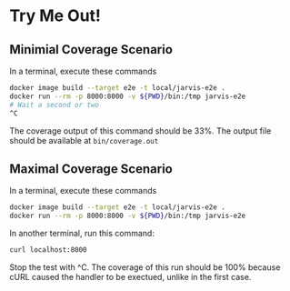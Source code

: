 # Try Me Out!

## Minimial Coverage Scenario
In a terminal, execute these commands
```bash
docker image build --target e2e -t local/jarvis-e2e .
docker run --rm -p 8000:8000 -v ${PWD}/bin:/tmp jarvis-e2e
# Wait a second or two
^C
```

The coverage output of this command should be 33%.  The output file should be available at `bin/coverage.out`

## Maximal Coverage Scenario
In a terminal, execute these commands
```bash
docker image build --target e2e -t local/jarvis-e2e .
docker run --rm -p 8000:8000 -v ${PWD}/bin:/tmp jarvis-e2e
```
In another terminal, run this command:
```bash
curl localhost:8000
```

Stop the test with ^C.  The coverage of this run should be 100% because cURL caused the handler to be exectued, unlike in the first case.